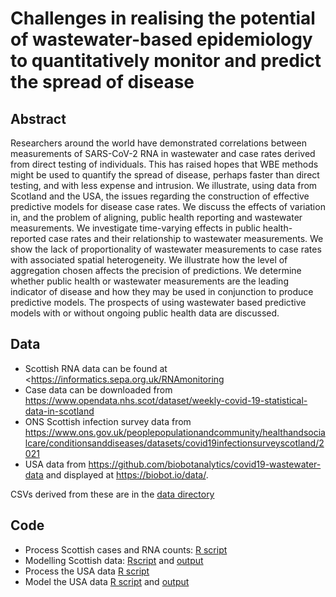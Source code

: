 # Challenges in realising the potential of wastewater-based epidemiology to quantitatively monitor and predict the spread of disease

## Abstract

Researchers around the world have demonstrated correlations between measurements of SARS-CoV-2 RNA in wastewater and case rates derived from direct testing of individuals. This has raised hopes that WBE methods might be used to quantify the spread of disease, perhaps faster than direct testing, and with less expense and intrusion. We illustrate, using data from Scotland and the USA, the issues regarding the construction of effective predictive models for disease case rates. We discuss the effects of variation in, and the problem of aligning, public health reporting and wastewater measurements. We investigate time-varying effects in public health-reported case rates and their relationship to wastewater measurements. We show the lack of proportionality of wastewater measurements to case rates with associated spatial heterogeneity. We illustrate how the level of aggregation chosen affects the precision of predictions. We determine whether public health or wastewater measurements are the leading indicator of disease and how they may be used in conjunction to produce predictive models. The prospects of using wastewater based predictive models with or without ongoing public health data are discussed.

## Data

- Scottish RNA data can be found at
<https://informatics.sepa.org.uk/RNAmonitoring
- Case data can be downloaded from
<https://www.opendata.nhs.scot/dataset/weekly-covid-19-statistical-data-in-scotland>
- ONS Scottish infection survey data from <https://www.ons.gov.uk/peoplepopulationandcommunity/healthandsocialcare/conditionsanddiseases/datasets/covid19infectionsurveyscotland/2021>
- USA data from <https://github.com/biobotanalytics/covid19-wastewater-data>
and displayed at <https://biobot.io/data/>.

CSVs derived from these are in the [data directory](data)

## Code

- Process Scottish cases and RNA counts: [R script](scotland/scotproc.R)
- Modelling Scottish data: [Rscript](scotland/scotmodel.R) and [output](scotland/scotmodel.md)
- Process the USA data [R script](usa/usaproc.R)
- Model the USA data [R script](usa/usamodel.R) and 
[output](usa/usamodel.md)


